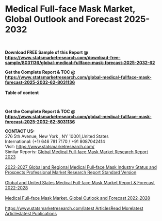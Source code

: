 <h1>Medical Full-face Mask Market, Global Outlook and Forecast 2025-2032</h1><br/><p><strong>Download FREE Sample of this Report @ <a href="https://www.statsmarketresearch.com/download-free-sample/8031136/global-medical-fullface-mask-forecast-2025-2032-62">https://www.statsmarketresearch.com/download-free-sample/8031136/global-medical-fullface-mask-forecast-2025-2032-62</a></strong></p><div><b>Get the Complete Report & TOC @ <a href="https://www.statsmarketresearch.com/global-medical-fullface-mask-forecast-2025-2032-62-8031136">https://www.statsmarketresearch.com/global-medical-fullface-mask-forecast-2025-2032-62-8031136</a></b></div><br><b>Table of content</b><p><br><div><b>Get the Complete Report & TOC @ <a href="https://www.statsmarketresearch.com/global-medical-fullface-mask-forecast-2025-2032-62-8031136">https://www.statsmarketresearch.com/global-medical-fullface-mask-forecast-2025-2032-62-8031136</a></b></div></p> <b>CONTACT US:</b><br>276 5th Avenue, New York , NY 10001,United States<br>International: (+1) 646 781 7170 / +91 8087042414<br>Visit: <a href="https://www.statsmarketresearch.com/">https://www.statsmarketresearch.com/</a><br>Similar Reports: <a href="https://www.statsmarketresearch.com/global-medical-fullface-mask-forecast-2025-2032-62-8031136">Global Medical Full-face Mask Market Research Report 2023</a><br/><br/><a href="https://www.statsmarketresearch.com/global-medical-fullface-mask-forecast-2025-2032-62-8031136">2022-2027 Global and Regional Medical Full-face Mask Industry Status and Prospects Professional Market Research Report Standard Version</a><br/><br/><a href="https://www.statsmarketresearch.com/global-medical-fullface-mask-forecast-2025-2032-62-8031136">Global and United States Medical Full-face Mask Market Report & Forecast 2022-2028</a><br/><br/><a href="https://www.statsmarketresearch.com/global-medical-fullface-mask-forecast-2025-2032-62-8031136">Medical Full-face Mask Market, Global Outlook and Forecast 2022-2028</a><br/><br/><a href="https://gyeongbokgung.com">https://www.statsmarketresearch.com/</a><a href="https://hallyeomaritime.com">latest Articles</a><a href="https://jingwansa.com">Read More</a><a href=https://nguoiviet.jp/">latest Articles</a><a href="https://www.intelmarketresearch.com/">latest Publications</a>